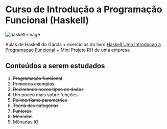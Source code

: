# Curso de Introdução a Programação Funcional (Haskell)

![haskell-image](https://computingstories.com/img/2017-01-24/haskell-impressions/haskell-logo.png)

Aulas de Haskell do Garcia + exercícios do livro [Haskell Uma Introducao a Programacao Funcional](https://www.casadocodigo.com.br/products/livro-haskell) + Mini Projeto RH de uma empresa

## Conteúdos a serem estudados

1. ~~Programação funcional~~
2. ~~Primeiros exemplos~~
3. ~~Declarando novos tipos de dados~~
4. ~~Um pouco mais sobre funções~~
5. ~~Polimorfismo paramétrico~~
6. ~~Teoria das categorias~~
7. ~~Funtores~~
8. ~~Mônadas~~
9. Mônadas IO
